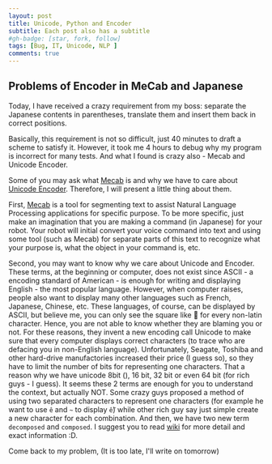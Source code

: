 ```yaml
---
layout: post
title: Unicode, Python and Encoder
subtitle: Each post also has a subtitle
#gh-badge: [star, fork, follow]
tags: [Bug, IT, Unicode, NLP ]
comments: true
---
```

## Problems of Encoder in MeCab and Japanese

Today, I have received a crazy requirement from my boss: separate the Japanese contents in parentheses, translate them and insert them back in correct positions.

Basically, this requirement is not so difficult, just 40 minutes to draft a scheme to satisfy it. However, it took me 4 hours to debug why my program is incorrect for many tests. And what I found is crazy also - Mecab and Unicode Encoder.

Some of you may ask what [Mecab](https://taku910.github.io/mecab) is and why we have to care about [Unicode Encoder](https://unicode.org/faq/normalization.html). Therefore, I will present a little thing about them.

First, [Mecab](https://taku910.github.io/mecab) is a tool for segmenting text to assist Natural Language Processing applications for specific purpose. To be more specific, just make an imagination that you are making a command (in Japanese) for your robot. Your robot will initial convert your voice command into text and using some tool (such as Mecab) for separate parts of this text to recognize what your purpose is, what the object in your command is, etc. 

Second, you may want to know why we care about Unicode and Encoder. These terms, at the beginning or computer, does not exist since ASCII - a encoding standard of American - is enough for writing and displaying English - the most popular language. However, when computer raises, people also want to display many other languages such as French, Japanese, Chinese, etc. These languages, of course, can be displayed by ASCII, but believe me, you can only see the square like 🔳 for every non-latin character. Hence, you are not able to know whether they are blaming you or not. For these reasons, they invent a new encoding call Unicode to make sure that every computer displays correct characters (to trace who are defacing you in non-English language). Unfortunately, Seagate, Toshiba and other hard-drive manufactories increased their price (I guess so), so they have to limit the number of bits for representing one characters. That a reason why we have unicode 8bit (), 16 bit, 32 bit or even 64 bit (for rich guys - I guess).
It seems these 2 terms are enough for you to understand the context, but actually NOT. Some crazy guys proposed a method of using two separated characters to represent one characters (for example he want to use `ê` and `~` to display `ễ`) while other rich guy say just simple create a new character for each combination. And then, we have two new term `decomposed` and `composed`. I suggest you to read [wiki](https://en.wikipedia.org/wiki/Unicode_equivalence) for more detail and exact information :D.

Come back to my problem, (It is too late, I'll write on tomorrow)


